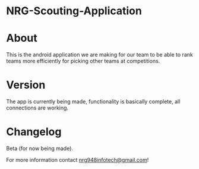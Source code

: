 # NRG-Scouting-Application
# About
This is the android application we are making for our team to be able to rank teams more efficiently for picking other teams at competitions.

# Version
The app is currently being made, functionality is basically complete, all connections are working.

# Changelog
Beta (for now being made).

For more information contact nrg948infotech@gmail.com!
